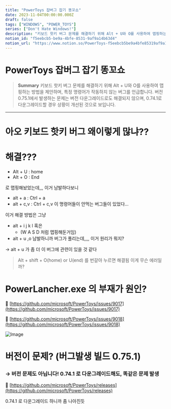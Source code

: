 ```yaml
---
title: "PowerToys 잡버그 잡기 똥꼬쇼"
date: 2023-11-04T00:00:00.000Z
draft: false
tags: ["WINDOWS", "POWER_TOYS"]
series: ["Don't Hate Windows!"]
description: "키보드 핫키 버그 문제를 해결하기 위해 Alt + U와 O를 사용하여 맵핑하는 방법을 제안하며, 특정 명령어가 작동하지 않는 버그를 언급합니다. 버전 0.75.1에서 발생하는 문제는 버전 다운그레이드로도 해결되지 않으며, 0.74.1로 다운그레이드할 경우 상황이 개선된 것으로 보입니다."
notion_id: "f5eebcb5-be9a-4bfe-8531-9af9a14b63d4"
notion_url: "https://www.notion.so/PowerToys-f5eebcb5be9a4bfe85319af9a14b63d4"
---
```


# PowerToys 잡버그 잡기 똥꼬쇼

> **Summary**
> 키보드 핫키 버그 문제를 해결하기 위해 Alt + U와 O를 사용하여 맵핑하는 방법을 제안하며, 특정 명령어가 작동하지 않는 버그를 언급합니다. 버전 0.75.1에서 발생하는 문제는 버전 다운그레이드로도 해결되지 않으며, 0.74.1로 다운그레이드할 경우 상황이 개선된 것으로 보입니다.

---

# 아오 키보드 핫키 버그 왜이렇게 많냐??

# 해결??? 

- Alt + U : home
- Alt + O : End

로 맵핑해놨었는데,,, 이거 남발하다보니

- alt + a : Ctrl + a
- alt + c,v : Ctrl + c,v
이 명령어들이 안먹는 버그들이 있었다…


이거 해결 방법은 그냥 

- alt + i j k l 혹은 
  - (W A S D 처럼 맵핑해둔거임)
- alt + u ,o
남발하니까 버그가 풀리는데,,,, 이거 원리가 뭐지?

→ alt + u 가 좀 더 이 버그에 관련이 있을 것 같다

> Alt + shift + O(home) or U(end) 를 번갈아 누르면 해결됨
이게 무슨 에러일까?

# PowerLancher.exe 의 부재가 원인?

🔗 [https://github.com/microsoft/PowerToys/issues/9017](https://github.com/microsoft/PowerToys/issues/9017)

🔗 [https://github.com/microsoft/PowerToys/issues/9018](https://github.com/microsoft/PowerToys/issues/9018)

![Image](https://prod-files-secure.s3.us-west-2.amazonaws.com/09ccd4d5-876c-4bba-bbdf-cc77a0a11257/dc8a481e-de1e-41fb-9e59-922e342cdedc/Untitled.png?X-Amz-Algorithm=AWS4-HMAC-SHA256&X-Amz-Content-Sha256=UNSIGNED-PAYLOAD&X-Amz-Credential=ASIAZI2LB4667J5JHLMN%2F20250724%2Fus-west-2%2Fs3%2Faws4_request&X-Amz-Date=20250724T115856Z&X-Amz-Expires=3600&X-Amz-Security-Token=IQoJb3JpZ2luX2VjEAMaCXVzLXdlc3QtMiJHMEUCIQCzI81X%2FZIkdrjQ0pIX0ybrcGqgg%2B6iY%2FfpQ%2F9n3f4rWwIgbsMUL%2Bb4BvJdZ1CtRoA0erEDikFqXvJ0pn4luLkTrNMq%2FwMILBAAGgw2Mzc0MjMxODM4MDUiDDLi6MEBM213QLht1ircA3ksAfEUONi%2FCLAEUo1y40EOjJdPM26n1wmRwmfSzEBvotxRLHnKWH%2FQKXrQr2GZwm5KDrOQIkNyO8Bdr4PmGTGPHrENvpF0w%2FDCNrkK3ewhUybGk1lJxQO7Mv4BwNRa%2FlOORReWQlEHcDvXNNsToPNRy%2BPT6LP8ZfFPGYtAaIXDFSbUluRWsAaWFHZyWry8cBH%2BvTbbeK0GUVCTqpHJP8zjMptLbyNERIEbgXh4VAPwXCOb0uDPJ7IIXClvywQ43twJpqQxDO0dqhOGvZdQa5RbDa%2BPAiILgcEY6cdLyxr0bDaeFaK4vZjuf1PEyWTb1MzO8Lfhgc2mHMckjdwCfwaxc%2FZEoTmOwSnUPVqLltnBF7Mjq9ZQN4M%2FS%2B0cttLCFAx%2FDqJy8lMHTuGDWWj%2FZBEWZQk8ryoTouZ4h0vh%2BcsGmFWTjqkvmFhSBhECP0LDU06SrNVIqY9LgcZBmwgHH3gw1Adoe6%2BayQQq7IUET1XcglSTSSPEPfH9DXTpihpDweGYpvcUwNA3a1dTQSEO2icsxQDjsuTCnvuqlePeYt62kS%2BHp3iBJmg1xH5N%2BCS%2F6LGbOhp2wetKQJPiFTNQFSyt1VRia0p8wzN%2BWFdLTLAy%2FjUlOOkfvSew55%2FeMOKbiMQGOqUBq2QEEZCUPzwVCbenBfcEaE3F5F7Zr6wrPgGvCOfjAD9LWyqEWdLI8VA0W3Vtf4Oz7DqZ3OiOwuEJ4qMn23Bj8M2p854%2BSq6BCw2L96GJE1QllgeBsvypTAnP0V%2BsrUTRd5PeWNj35bIJo%2F4QaEMeAYIBaCdjsj4nhUKTnswJJ9jNz7zvWDqg91nOLVSvTQy%2BVR1a41QeYQH4rx6bTJF%2Fc6YcVbZZ&X-Amz-Signature=b2a1316c342c9ff19b3f81b4e9aad1fbaf0979584dc167ef20db5323425f0b93&X-Amz-SignedHeaders=host&x-amz-checksum-mode=ENABLED&x-id=GetObject)


# 버전이 문제? (버그발생 빌드 0.75.1)

### → 버전 문제도 아닙니다! 0.74.1 로 다운그레이드해도, 똑같은 문제 발생

🔗 [https://github.com/microsoft/PowerToys/releases](https://github.com/microsoft/PowerToys/releases)

0.74.1 로 다운그레이드 하니까 좀 나아진듯

